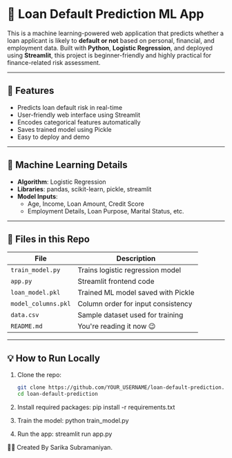 # 🏦 Loan Default Prediction ML App

This is a machine learning-powered web application that predicts whether a loan applicant is likely to **default or not** based on personal, financial, and employment data. Built with **Python**, **Logistic Regression**, and deployed using **Streamlit**, this project is beginner-friendly and highly practical for finance-related risk assessment.

---

## 🚀 Features

- Predicts loan default risk in real-time
- User-friendly web interface using Streamlit
- Encodes categorical features automatically
- Saves trained model using Pickle
- Easy to deploy and demo

---

## 🧠 Machine Learning Details

- **Algorithm**: Logistic Regression  
- **Libraries**: pandas, scikit-learn, pickle, streamlit  
- **Model Inputs**:
  - Age, Income, Loan Amount, Credit Score
  - Employment Details, Loan Purpose, Marital Status, etc.

---

## 📂 Files in this Repo

| File               | Description                              |
|--------------------|------------------------------------------|
| `train_model.py`   | Trains logistic regression model         |
| `app.py`           | Streamlit frontend code                  |
| `loan_model.pkl`   | Trained ML model saved with Pickle       |
| `model_columns.pkl`| Column order for input consistency       |
| `data.csv`         | Sample dataset used for training         |
| `README.md`        | You're reading it now 😉                 |

---

## 💡 How to Run Locally

1. Clone the repo:
   ```bash
   git clone https://github.com/YOUR_USERNAME/loan-default-prediction.git
   cd loan-default-prediction

2. Install required packages:
    pip install -r requirements.txt

3. Train the model:
      python train_model.py
 
4. Run the app:
    streamlit run app.py

👩‍🎓 Created By
Sarika Subramaniyan.
